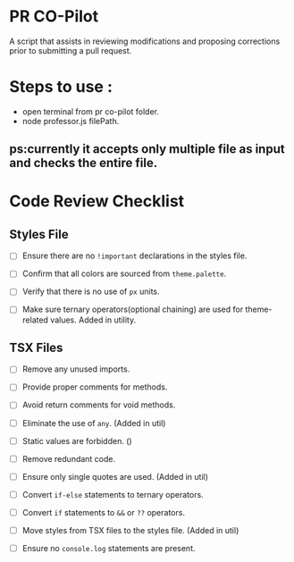 # PR CO-Pilot
A script that assists in reviewing modifications and proposing corrections prior to submitting a pull request.

# Steps to use : 
- open terminal from pr co-pilot folder.
- node professor.js filePath.
## ps:currently it accepts only multiple file as input and checks the entire file.
# Code Review Checklist

## Styles File

- [ ] Ensure there are no `!important` declarations in the styles file.
- [ ] Confirm that all colors are sourced from `theme.palette`.
- [ ] Verify that there is no use of `px` units.
- [ ] Make sure ternary operators(optional chaining) are used for theme-related values. Added in utility.


## TSX Files

- [ ] Remove any unused imports.
- [ ] Provide proper comments for methods.
- [ ] Avoid return comments for void methods.
- [ ] Eliminate the use of `any`. (Added in util)
- [ ] Static values are forbidden. ()
- [ ] Remove redundant code.
- [ ] Ensure only single quotes are used. (Added in util)
- [ ] Convert `if-else` statements to ternary operators.
- [ ] Convert `if` statements to `&&` or `??` operators.
- [ ] Move styles from TSX files to the styles file. (Added in util)
- [ ] Ensure no `console.log` statements are present.

